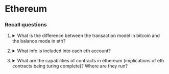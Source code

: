 # Ethereum

### Recall questions

1. <details markdown=1><summary markdown="span"> What is the difference between the transaction model in bitcoin and the balance mode in eth? </summary>
    
    \
    In eth, ==a user does not have to have previous transaction in order to create new ones==. What he can do is simply create new ones. This is possible because ==each eth account as its own balance==.

	![](../../static/BDT/eth0.png)

</details>


2. <details markdown=1><summary markdown="span"> What info is included into each eth account?  </summary>
    
    \
    Each account has ==local state info== (compared to btc in which we only have the list of transactions):
    - ==nonce=== that indicates the ==number of transactions sent, for EOAs==, or the ==number of contract creations made, for a CA (code artifacts)==
    - ==balance== counted in ==Weis==
    - a ==key/value== storage to retain data
    - ==immutable code, in the case of CA==

	![](../../static/BDT/eth1.png)

</details>


3. <details markdown=1><summary markdown="span"> What are the capabilities of contracts in ethereum (implications of eth contracts being turing complete)? Where are they run? </summary>
    
    \
    In eth, smart contracts can:
    - ==read and write== to internal storage
    - ==send other messages==
    - ==create/call other contracts==

	Eth smart contracts are run on the ==Ethereum Virtual Machine==.
	
</details>